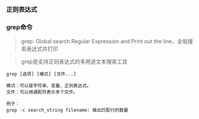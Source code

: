 
### 正则表达式


### grep命令
> grep: Global search Regular Expression and Print out the line，全局搜索表达式并打印

> grep是支持正则表达式的多用途文本搜索工具

```
grep [选项] [模式] [文件...]

模式：可以是字符串、变量、正则表达式。
文件：可以用通配符表示多个文件。

例子：
grep -c search_string filename: 输出匹配行的数量
```

